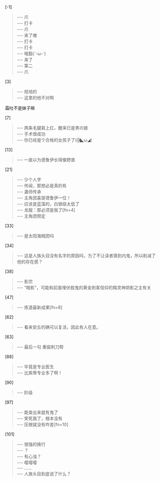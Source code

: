 
[-1] 
>--- 爪<br>
>--- 打卡<br>
>--- 爪<br>
>--- 来了嗷<br>
>--- 打卡<br>
>--- 打卡<br>
>--- 哦豁(´-ω-`)<br>
>--- 来了<br>
>--- 第二<br>
>--- 爪<br>

[3] 
>--- 规培的<br>
>--- 这里的他不对啊

霜吐不是妹子嘛<br>

[7] 
>--- 两条毛腿肩上扛，醒来已是男の娘<br>
>--- 手术很成功<br>
>--- 你已经是个合格的女孩子了(╬◣ω◢)<br>

[13] 
>--- 一直以为德鲁伊长得像野兽<br>

[21] 
>--- 少个人字<br>
>--- 传闻，那想必是真的有<br>
>--- 蛊师传承<br>
>--- 主角团喜提德鲁伊一位！<br>
>--- 应该是蓝藻的，白银级太低了<br>
>--- 龙服：那必须是我了[fn=4]<br>
>--- 主角团预定<br>

[33] 
>--- 是太阳海贼团吗<br>

[34] 
>--- 这是人族头目没有名字的原因吗，为了不让读者猜到内鬼，所以削减了他的存在感？<br>

[38] 
>--- 影宗<br>
>--- “暗影”，可能和前面埋伏舰鬼的黄金刺客信仰的精灵神阴影之主有关<br>

[47] 
>--- 炼道最新成果[fn=8]<br>

[62] 
>--- 看来安丘的确可以复活，因此有人在意。<br>

[63] 
>--- 最后一句
重振刺刀帮<br>

[88] 
>--- 毕竟是专业医生<br>
>--- 比紫蒂专业多了啊！<br>

[90] 
>--- 阶级<br>

[97] 
>--- 能查出来就有鬼了<br>
>--- 笑死我了，根本没有<br>
>--- 压根就没有咋差[fn=10]<br>

[101] 
>--- 很强的换行<br>
>--- ？<br>
>--- 有心浊？<br>
>--- 嘤嘤嘤<br>
>--- ......<br>
>--- 人族头目到底说了什么？<br>
